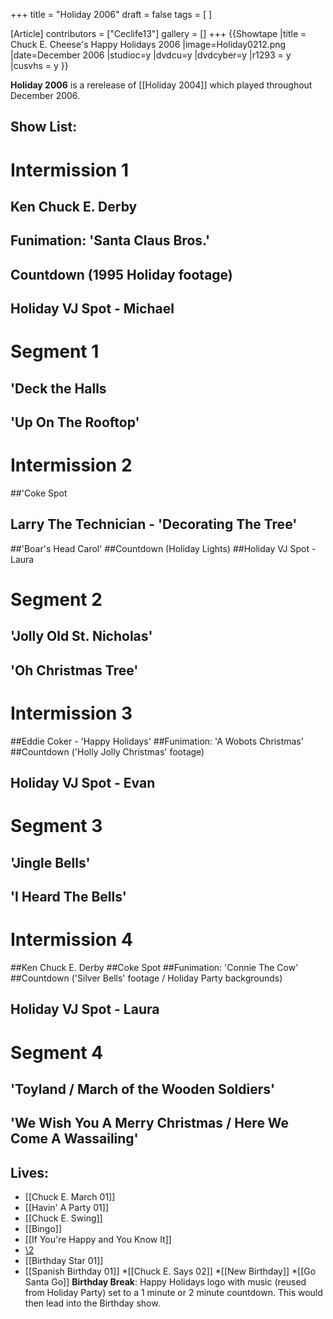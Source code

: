 +++
title = "Holiday 2006"
draft = false
tags = [ ]

[Article]
contributors = ["Ceclife13"]
gallery = []
+++
{{Showtape
|title = Chuck E. Cheese's Happy Holidays 2006
|image=Holiday0212.png
|date=December 2006
|studioc=y
|dvdcu=y
|dvdcyber=y
|r1293 = y
|cusvhs = y
}}

**Holiday 2006** is a rerelease of [[Holiday 2004]] which played throughout December 2006.

##  Show List: ## 
# **Intermission 1**
## Ken Chuck E. Derby
## Funimation: 'Santa Claus Bros.'
## Countdown (1995 Holiday footage)
## Holiday VJ Spot - Michael
#  **Segment 1**
## 'Deck the Halls
## 'Up On The Rooftop'
# **Intermission 2**
##'Coke Spot
## Larry The Technician - 'Decorating The Tree'
##'Boar's Head Carol'
##Countdown (Holiday Lights)
##Holiday VJ Spot - Laura
#  **Segment 2**
## 'Jolly Old St. Nicholas'
## 'Oh Christmas Tree'
# **Intermission 3**
##Eddie Coker - 'Happy Holidays'
##Funimation: 'A Wobots Christmas'
##Countdown ('Holly Jolly Christmas' footage)
## Holiday VJ Spot - Evan
#  **Segment 3**
## 'Jingle Bells'
## 'I Heard The Bells'
# **Intermission 4**
##Ken Chuck E. Derby
##Coke Spot
##Funimation: 'Connie The Cow'
##Countdown ('Silver Bells' footage / Holiday Party backgrounds)
## Holiday VJ Spot - Laura
#  **Segment 4**
## 'Toyland / March of the Wooden Soldiers'
## 'We Wish You A Merry Christmas / Here We Come A Wassailing'

##  Lives: ## 
* [[Chuck E. March 01]]
* [[Havin' A Party 01]]
* [[Chuck E. Swing]]
* [[Bingo]]
* [[If You're Happy and You Know It]]
* [\2](\1)
* [[Birthday Star 01]]
* [[Spanish Birthday 01]]
*[[Chuck E. Says 02]]
*[[New Birthday]]
*[[Go Santa Go]]
**Birthday Break**: Happy Holidays logo with music (reused from Holiday Party) set to a 1 minute or 2 minute countdown. This would then lead into the Birthday show.